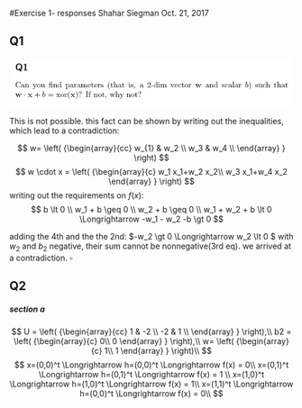#Exercise 1- responses
Shahar Siegman Oct. 21, 2017

## Q1
![q1](q1.png)

This is not possible. this fact can be shown by writing out the inequalities, which lead to a contradiction:

$$
   w= \left( {\begin{array}{cc}
   w_{1} & w_2 \\
   w_3 & w_4 \\
  \end{array} } \right)
$$
$$ w \cdot x =
\left( 
{\begin{array}{c}
w_1 x_1+w_2 x_2\\
w_3 x_1+w_4 x_2
\end{array} }
\right) 
$$
writing out the requirements on $f(x)$:
$$
b \lt 0 \\
w_1 + b \geq 0 \\
w_2 + b \geq 0 \\
w_1 + w_2 + b \lt 0 \Longrightarrow -w_1 - w_2 -b \gt 0
$$

adding the 4th and the the 2nd:
$-w_2 \gt 0 \Longrightarrow w_2 \lt 0 $ 
with $w_2$ and $b_2$ negative, their sum cannot be nonnegative(3rd eq). we arrived at a contradiction. $\square$

## Q2
##### section a

$$
U =  \left( {\begin{array}{cc}
   1 & -2 \\
   -2 & 1 \\
  \end{array} } \right),\\
b2 = \left( 
{\begin{array}{c}
0\\
0
\end{array} }
\right),\\
w= \left( 
{\begin{array}{c}
1\\
1
\end{array} }
\right)\\
$$
$$
x=(0,0)^t \Longrightarrow h=(0,0)^t \Longrightarrow f(x) = 0\\
x=(0,1)^t \Longrightarrow h=(0,1)^t \Longrightarrow f(x) = 1 \\
x=(1,0)^t \Longrightarrow h=(1,0)^t \Longrightarrow f(x) = 1\\
x=(1,1)^t \Longrightarrow h=(0,0)^t \Longrightarrow f(x) = 0\\
$$




